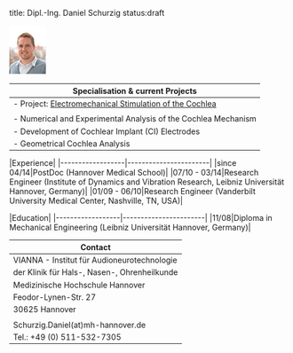 ﻿title: Dipl.-Ing. Daniel Schurzig
status:draft


![Image Daniel Schurzig](Daniel.jpg)


|Specialisation	& current Projects|
|-----------------------------------------|
|-   Project: [Electromechanical Stimulation of the Cochlea](http://www.vianna.de/01_workgroups/majdani/projects.html "Akva-Med")|
| |
|-   Numerical and Experimental Analysis of the Cochlea Mechanism|
|-   Development of Cochlear Implant (CI) Electrodes|
|-   Geometrical Cochlea Analysis|


|Experience|
|------------------|-----------------------|
|since 04/14|PostDoc (Hannover Medical School)|
|07/10 - 03/14|Research Engineer (Institute of Dynamics and Vibration Research, Leibniz Universität Hannover, Germany)|
|01/09 - 06/10|Research Engineer (Vanderbilt University Medical Center, Nashville, TN, USA)|

|Education|
|------------------|-----------------------|
|11/08|Diploma in Mechanical Engineering (Leibniz Universität Hannover, Germany)|

|Contact|                       
|------------------|
|VIANNA - Institut für Audioneurotechnologie|
|der Klinik für Hals-, Nasen-, Ohrenheilkunde|
|Medizinische Hochschule Hannover|
|Feodor-Lynen-Str. 27|
| 30625 Hannover|
| |
|Schurzig.Daniel(at)mh-hannover.de|
|Tel.: +49 (0) 511-532-7305|